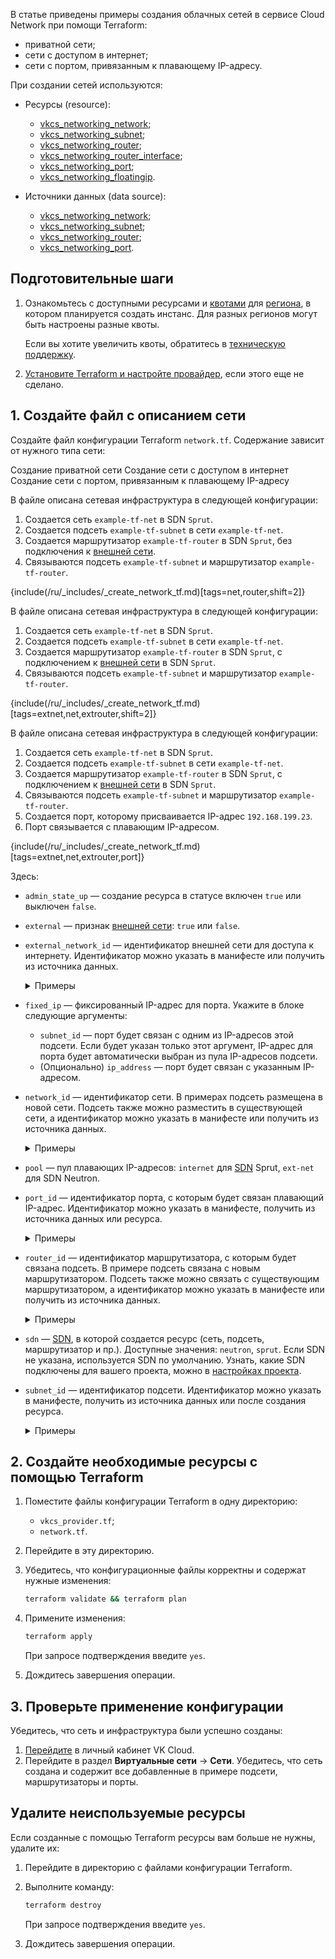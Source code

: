 В статье приведены примеры создания облачных сетей в сервисе Cloud Network при помощи Terraform:

- приватной сети;
- сети с доступом в интернет;
- сети с портом, привязанным к плавающему IP-адресу.

При создании сетей используются:

- Ресурсы (resource):

  - [vkcs_networking_network](https://github.com/vk-cs/terraform-provider-vkcs/blob/master/docs/resources/networking_network.md);
  - [vkcs_networking_subnet](https://github.com/vk-cs/terraform-provider-vkcs/blob/master/docs/resources/networking_subnet.md);
  - [vkcs_networking_router](https://github.com/vk-cs/terraform-provider-vkcs/blob/master/docs/resources/networking_router.md);
  - [vkcs_networking_router_interface](https://github.com/vk-cs/terraform-provider-vkcs/blob/master/docs/resources/networking_router_interface.md);
  - [vkcs_networking_port](https://github.com/vk-cs/terraform-provider-vkcs/blob/master/docs/resources/networking_port.md);
  - [vkcs_networking_floatingip](https://github.com/vk-cs/terraform-provider-vkcs/blob/master/docs/resources/networking_floatingip.md).

- Источники данных (data source):

  - [vkcs_networking_network](https://github.com/vk-cs/terraform-provider-vkcs/blob/master/docs/data-sources/networking_network.md);
  - [vkcs_networking_subnet](https://github.com/vk-cs/terraform-provider-vkcs/blob/master/docs/data-sources/networking_subnet.md);
  - [vkcs_networking_router](https://github.com/vk-cs/terraform-provider-vkcs/blob/master/docs/data-sources/networking_router.md);
  - [vkcs_networking_port](https://github.com/vk-cs/terraform-provider-vkcs/blob/master/docs/data-sources/networking_port.md).

## Подготовительные шаги

1. Ознакомьтесь с доступными ресурсами и [квотами](/ru/tools-for-using-services/account/concepts/quotasandlimits) для [региона](/ru/tools-for-using-services/account/concepts/regions), в котором планируется создать инстанс. Для разных регионов могут быть настроены разные квоты.

   Если вы хотите увеличить квоты, обратитесь в [техническую поддержку](/ru/contacts).

1. [Установите Terraform и настройте провайдер](../../../quick-start), если этого еще не сделано.

## 1. Создайте файл с описанием сети

Создайте файл конфигурации Terraform `network.tf`. Содержание зависит от нужного типа сети:

<tabs>
<tablist>
<tab>Создание приватной сети</tab>
<tab>Создание сети с доступом в интернет</tab>
<tab>Создание сети с портом, привязанным к плавающему IP-адресу</tab>
</tablist>
<tabpanel>

В файле описана сетевая инфраструктура в следующей конфигурации:

  1. Создается сеть `example-tf-net` в SDN `Sprut`.
  1. Создается подсеть `example-tf-subnet` в сети `example-tf-net`.
  1. Создается маршрутизатор `example-tf-router` в SDN `Sprut`, без подключения к [внешней сети](/ru/networks/vnet/concepts/net-types#vneshnyaya_set).
  1. Связываются подсеть `example-tf-subnet` и маршрутизатор `example-tf-router`.

{include(/ru/_includes/_create_network_tf.md)[tags=net,router,shift=2]}

</tabpanel>
<tabpanel>

В файле описана сетевая инфраструктура в следующей конфигурации:

  1. Создается сеть `example-tf-net` в SDN `Sprut`.
  1. Создается подсеть `example-tf-subnet` в сети `example-tf-net`.
  1. Создается маршрутизатор `example-tf-router` в SDN `Sprut`, с подключением к [внешней сети](/ru/networks/vnet/concepts/net-types#vneshnyaya_set) в SDN `Sprut`.
  1. Связываются подсеть `example-tf-subnet` и маршрутизатор `example-tf-router`.

{include(/ru/_includes/_create_network_tf.md)[tags=extnet,net,extrouter,shift=2]}

</tabpanel>
<tabpanel>

В файле описана сетевая инфраструктура в следующей конфигурации:

  1. Создается сеть `example-tf-net` в SDN `Sprut`.
  1. Создается подсеть `example-tf-subnet` в сети `example-tf-net`.
  1. Создается маршрутизатор `example-tf-router` в SDN `Sprut`, с подключением к [внешней сети](/ru/networks/vnet/concepts/net-types#vneshnyaya_set) в SDN `Sprut`.
  1. Связываются подсеть `example-tf-subnet` и маршрутизатор `example-tf-router`.
  1. Создается порт, которому присваивается IP-адрес `192.168.199.23`.
  1. Порт связывается с плавающим IP-адресом.

  {include(/ru/_includes/_create_network_tf.md)[tags=extnet,net,extrouter,port]}

</tabpanel>
</tabs>

Здесь:

- `admin_state_up` — создание ресурса в статусе включен `true` или выключен `false`.

- `external` — признак [внешней сети](/ru/networks/vnet/concepts/net-types#vneshnyaya_set): `true` или `false`.

- `external_network_id` — идентификатор внешней сети для доступа к интернету. Идентификатор можно указать в манифесте или получить из источника данных.

  <details>
    <summary>Примеры</summary>

  - `external_network_id = data.vkcs_networking_network.extnet.id`: идентификатор берется из источника данных `vkcs_networking_network`.
  - `external_network_id = "bb76507d-dddd-dddd-dddd-2bca1a4c4cfc"`: указывается идентификатор, полученный из [списка сетей](/ru/networks/vnet/service-management/net#prosmotr_spiska_setey_i_podsetey_a_takzhe_informacii_o_nih) в личном кабинете VK Cloud или через Openstack CLI.

  </details>

- `fixed_ip` — фиксированный IP-адрес для порта. Укажите в блоке следующие аргументы:

  - `subnet_id` — порт будет связан с одним из IP-адресов этой подсети. Если будет указан только этот аргумент, IP-адрес для порта будет автоматически выбран из пула IP-адресов подсети.
  - (Опционально) `ip_address` — порт будет связан с указанным IP-адресом.

- `network_id` — идентификатор сети. В примерах подсеть размещена в новой сети. Подсеть также можно разместить в существующей сети, а идентификатор можно указать в манифесте или получить из источника данных.

  <details>
    <summary>Примеры</summary>

  - `network_id = vkcs_networking_network.example.id`: подсеть будет размещена в новой сети, которая будет создана ресурсом `vkcs_networking_network`.
  - `network_id = data.vkcs_networking_network.example.id`: подсеть будет размещена в существующей сети, ее идентификатор берется из источника данных `vkcs_networking_network`.
  - `network_id = "bb76507d-aaaa-aaaa-aaaa-2bca1a4c4cfc"`: подсеть будет размещен в существующей сети. Указывается ее идентификатор, полученный из [списка сетей](/ru/networks/vnet/service-management/net#prosmotr_spiska_setey_i_podsetey_a_takzhe_informacii_o_nih) в личном кабинете VK Cloud или через Openstack CLI.

  </details>

- `pool` — пул плавающих IP-адресов: `internet` для [SDN](/ru/networks/vnet/concepts/architecture#ispolzuemye_sdn) Sprut, `ext-net` для SDN Neutron.

- `port_id` — идентификатор порта, с которым будет связан плавающий IP-адрес. Идентификатор можно указать в манифесте, получить из источника данных или ресурса.

  <details>
    <summary>Примеры</summary>

  - `port_id = vkcs_networking_port.example.id`: идентификатор порта будет получен после создания ресурса `vkcs_networking_port`.
  - `port_id = data.vkcs_networking_port.example.id`: идентификатор порта будет получен из источника данных `vkcs_networking_port`.
  - `port_id = "bb76507d-aaaa-aaaa-aaaa-2bca1a4c4cfc"`: указан идентификатор, полученный из [списка портов](/ru/networks/vnet/service-management/ports#prosmotr_spiska_portov_i_informacii_o_nih) в личном кабинете VK Cloud или через Openstack CLI.

  </details>

- `router_id` — идентификатор маршрутизатора, с которым будет связана подсеть. В примере подсеть связана с новым маршрутизатором. Подсеть также можно связать c существующим маршрутизатором, а идентификатор можно указать в манифесте или получить из источника данных.

  <details>
    <summary>Примеры</summary>

  - `router_id = vkcs_networking_subnet.example.id`: подсеть будет связана с новым маршрутизатором, который будет создан ресурсом `vkcs_networking_router`.
  - `router_id = data.vkcs_networking_subnet.example.id`: подсеть будет связана с существующим маршрутизатором, его идентификатор берется из источника данных `vkcs_networking_router`.
  - `router_id = "bb76507d-cccc-cccc-cccc-2bca1a4c4cfc"`: подсеть будет связана с существующим маршрутизатором. Указывается его идентификатор, полученный из [списка маршрутизаторов](/ru/networks/vnet/service-management/router#prosmotr_spiska_marshrutizatorov_i_informacii_o_nih) в личном кабинете VK Cloud или через Openstack CLI.

  </details>

- `sdn` — [SDN](/ru/networks/vnet/concepts/architecture#ispolzuemye_sdn), в которой создается ресурс (сеть, подсеть, маршрутизатор и пр.). Доступные значения: `neutron`, `sprut`. Если SDN не указана, используется SDN по умолчанию. Узнать, какие SDN подключены для вашего проекта, можно в [настройках проекта](/ru/tools-for-using-services/account/service-management/project-settings/manage#sdn_view).

- `subnet_id` — идентификатор подсети. Идентификатор можно указать в манифесте, получить из источника данных или после создания ресурса.

  <details>
    <summary>Примеры</summary>

  - `subnet_id = vkcs_networking_subnet.example.id`: идентификатор подсети будет получен после ее создания ресурсом `vkcs_networking_subnet`.
  - `subnet_id = data.vkcs_networking_subnet.example.id`: идентификатор подсети берется из источника данных `vkcs_networking_subnet`.
  - `subnet_id = "bb76507d-bbbb-bbbb-bbbb-2bca1a4c4cfc"`: указывается идентификатор подсети, полученный из [списка сетей](/ru/networks/vnet/service-management/net#prosmotr_spiska_setey_i_podsetey_a_takzhe_informacii_o_nih) в личном кабинете VK Cloud или через Openstack CLI.

  </details>

## 2. Создайте необходимые ресурсы с помощью Terraform

1. Поместите файлы конфигурации Terraform в одну директорию:
  
   - `vkcs_provider.tf`;
   - `network.tf`.

1. Перейдите в эту директорию.
1. Убедитесь, что конфигурационные файлы корректны и содержат нужные изменения:

   ```bash
   terraform validate && terraform plan
   ```

1. Примените изменения:

   ```bash
   terraform apply
   ```

   При запросе подтверждения введите `yes`.

1. Дождитесь завершения операции.

## 3. Проверьте применение конфигурации

Убедитесь, что сеть и инфраструктура были успешно созданы:

1. [Перейдите](https://cloud.vk.com/app/) в личный кабинет VK Cloud.
1. Перейдите в раздел **Виртуальные сети** → **Сети**. Убедитесь, что сеть создана и содержит все добавленные в примере подсети, маршрутизаторы и порты.

## Удалите неиспользуемые ресурсы

Если созданные с помощью Terraform ресурсы вам больше не нужны, удалите их:

1. Перейдите в директорию с файлами конфигурации Terraform.
1. Выполните команду:

   ```bash
   terraform destroy
   ```

   При запросе подтверждения введите `yes`.

1. Дождитесь завершения операции.
